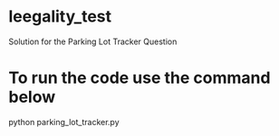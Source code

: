 # leegality_test
Solution for the Parking Lot Tracker Question

# To run the code use the command below

python parking_lot_tracker.py
